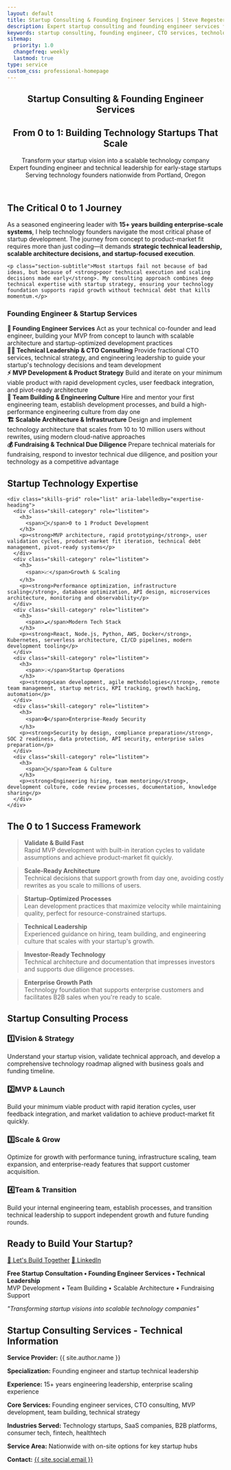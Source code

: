 ```yaml
---
layout: default
title: Startup Consulting & Founding Engineer Services | Steve Regester
description: Expert startup consulting and founding engineer services for technology startups. 0-1 product development, CTO consulting, MVP architecture, and technical leadership with 15+ years of enterprise experience in Portland, Oregon.
keywords: startup consulting, founding engineer, CTO services, technology startup, 0 to 1, startup technical leadership, early stage startup, MVP development, technical co-founder, Portland Oregon startup consultant
sitemap:
  priority: 1.0
  changefreq: weekly
  lastmod: true
type: service
custom_css: professional-homepage
---
```


<link rel="stylesheet" href="{{ '/assets/css/professional-homepage.css' | relative_url }}">

<div class="professional-homepage">

<!-- Hero Section -->
<section class="fullwidth-section hero-section">
  <div class="section-container">
    <header class="hero" role="banner">
      <h1 class="hero-name">Startup Consulting & Founding Engineer Services</h1>
      <h2 class="hero-title">From 0 to 1: Building Technology Startups That Scale</h2>
      <p class="hero-subtitle">
        Transform your startup vision into a scalable technology company<br>
        Expert founding engineer and technical leadership for early-stage startups<br>
        <span class="subtitle-location">Serving technology founders nationwide from Portland, Oregon</span>
      </p>
    </header>
  </div>
</section>

<!-- Value Proposition -->
<section class="fullwidth-section about-section">
  <div class="section-container">
    <h2 class="section-title">The Critical 0 to 1 Journey</h2>
    <p class="section-subtitle">As a seasoned engineering leader with <strong>15+ years building enterprise-scale systems</strong>, I help technology founders navigate the most critical phase of startup development. The journey from concept to product-market fit requires more than just coding—it demands <strong>strategic technical leadership, scalable architecture decisions, and startup-focused execution</strong>.</p>
    
    <p class="section-subtitle">Most startups fail not because of bad ideas, but because of <strong>poor technical execution and scaling decisions made early</strong>. My consulting approach combines deep technical expertise with startup strategy, ensuring your technology foundation supports rapid growth without technical debt that kills momentum.</p>
  </div>
</section>

<!-- Core Services -->
<section class="fullwidth-section achievements-section">
  <div class="section-container">
    <h3 id="services-heading" class="section-title">Founding Engineer & Startup Services</h3>
    <div class="achievement-grid" role="list" aria-labelledby="services-heading">
      <div class="achievement-item" role="listitem">
        <strong aria-label="Founding Engineer Services">🚀 Founding Engineer Services</strong>
        <span>Act as your technical co-founder and lead engineer, building your MVP from concept to launch with scalable architecture and startup-optimized development practices</span>
      </div>
      <div class="achievement-item" role="listitem">
        <strong aria-label="Technical Leadership & CTO Consulting">👨‍💼 Technical Leadership & CTO Consulting</strong>
        <span>Provide fractional CTO services, technical strategy, and engineering leadership to guide your startup's technology decisions and team development</span>
      </div>
      <div class="achievement-item" role="listitem">
        <strong aria-label="MVP Development & Product Strategy">⚡ MVP Development & Product Strategy</strong>
        <span>Build and iterate on your minimum viable product with rapid development cycles, user feedback integration, and pivot-ready architecture</span>
      </div>
      <div class="achievement-item" role="listitem">
        <strong aria-label="Team Building & Engineering Culture">👥 Team Building & Engineering Culture</strong>
        <span>Hire and mentor your first engineering team, establish development processes, and build a high-performance engineering culture from day one</span>
      </div>
      <div class="achievement-item" role="listitem">
        <strong aria-label="Scalable Architecture & Infrastructure">🏗️ Scalable Architecture & Infrastructure</strong>
        <span>Design and implement technology architecture that scales from 10 to 10 million users without rewrites, using modern cloud-native approaches</span>
      </div>
      <div class="achievement-item" role="listitem">
        <strong aria-label="Fundraising & Technical Due Diligence">💰 Fundraising & Technical Due Diligence</strong>
        <span>Prepare technical materials for fundraising, respond to investor technical due diligence, and position your technology as a competitive advantage</span>
      </div>
    </div>
  </div>
</section>

<!-- Expertise Areas -->
<section class="fullwidth-section skills-section">
  <div class="section-container">
    <h2 class="section-title" id="expertise-heading">Startup Technology Expertise</h2>
    
    <div class="skills-grid" role="list" aria-labelledby="expertise-heading">
      <div class="skill-category" role="listitem">
        <h3>
          <span>🎯</span>0 to 1 Product Development
        </h3>
        <p><strong>MVP architecture, rapid prototyping</strong>, user validation cycles, product-market fit iteration, technical debt management, pivot-ready systems</p>
      </div>
      <div class="skill-category" role="listitem">
        <h3>
          <span>📈</span>Growth & Scaling
        </h3>
        <p><strong>Performance optimization, infrastructure scaling</strong>, database optimization, API design, microservices architecture, monitoring and observability</p>
      </div>
      <div class="skill-category" role="listitem">
        <h3>
          <span>☁️</span>Modern Tech Stack
        </h3>
        <p><strong>React, Node.js, Python, AWS, Docker</strong>, Kubernetes, serverless architecture, CI/CD pipelines, modern development tooling</p>
      </div>
      <div class="skill-category" role="listitem">
        <h3>
          <span>💡</span>Startup Operations
        </h3>
        <p><strong>Lean development, agile methodologies</strong>, remote team management, startup metrics, KPI tracking, growth hacking, automation</p>
      </div>
      <div class="skill-category" role="listitem">
        <h3>
          <span>🔒</span>Enterprise-Ready Security
        </h3>
        <p><strong>Security by design, compliance preparation</strong>, SOC 2 readiness, data protection, API security, enterprise sales preparation</p>
      </div>
      <div class="skill-category" role="listitem">
        <h3>
          <span>🎪</span>Team & Culture
        </h3>
        <p><strong>Engineering hiring, team mentoring</strong>, development culture, code review processes, documentation, knowledge sharing</p>
      </div>
    </div>
  </div>
</section>

<!-- Success Framework -->
<section class="fullwidth-section testimonials-section">
  <div class="section-container">
    <h2 class="section-title" id="framework-heading">The 0 to 1 Success Framework</h2>
    <div class="testimonials-grid" role="list" aria-labelledby="framework-heading">
      <blockquote class="testimonial-item" role="listitem">
        <p><strong>Validate & Build Fast</strong><br>Rapid MVP development with built-in iteration cycles to validate assumptions and achieve product-market fit quickly.</p>
      </blockquote>
      <blockquote class="testimonial-item" role="listitem">
        <p><strong>Scale-Ready Architecture</strong><br>Technical decisions that support growth from day one, avoiding costly rewrites as you scale to millions of users.</p>
      </blockquote>
      <blockquote class="testimonial-item" role="listitem">
        <p><strong>Startup-Optimized Processes</strong><br>Lean development practices that maximize velocity while maintaining quality, perfect for resource-constrained startups.</p>
      </blockquote>
      <blockquote class="testimonial-item" role="listitem">
        <p><strong>Technical Leadership</strong><br>Experienced guidance on hiring, team building, and engineering culture that scales with your startup's growth.</p>
      </blockquote>
      <blockquote class="testimonial-item" role="listitem">
        <p><strong>Investor-Ready Technology</strong><br>Technical architecture and documentation that impresses investors and supports due diligence processes.</p>
      </blockquote>
      <blockquote class="testimonial-item" role="listitem">
        <p><strong>Enterprise Growth Path</strong><br>Technology foundation that supports enterprise customers and facilitates B2B sales when you're ready to scale.</p>
      </blockquote>
    </div>
  </div>
</section>

<!-- Process -->
<section class="fullwidth-section about-section">
  <div class="section-container">
    <h2 class="section-title">Startup Consulting Process</h2>
    <div class="skills-grid" role="list">
      <div class="skill-category" role="listitem">
        <h3><span>1️⃣</span>Vision & Strategy</h3>
        <p>Understand your startup vision, validate technical approach, and develop a comprehensive technology roadmap aligned with business goals and funding timeline.</p>
      </div>
      <div class="skill-category" role="listitem">
        <h3><span>2️⃣</span>MVP & Launch</h3>
        <p>Build your minimum viable product with rapid iteration cycles, user feedback integration, and market validation to achieve product-market fit quickly.</p>
      </div>
      <div class="skill-category" role="listitem">
        <h3><span>3️⃣</span>Scale & Grow</h3>
        <p>Optimize for growth with performance tuning, infrastructure scaling, team expansion, and enterprise-ready features that support customer acquisition.</p>
      </div>
      <div class="skill-category" role="listitem">
        <h3><span>4️⃣</span>Team & Transition</h3>
        <p>Build your internal engineering team, establish processes, and transition technical leadership to support independent growth and future funding rounds.</p>
      </div>
    </div>
  </div>
</section>

<!-- Contact Section -->
<section class="fullwidth-section contact-section">
  <div class="section-container">
    <h2 class="section-title" id="contact-heading">Ready to Build Your Startup?</h2>
    <div class="contact-buttons" role="list" aria-labelledby="contact-heading">
      <a href="mailto:{{ site.social.email }}?subject=Startup%20Consulting%20%26%20Founding%20Engineer%20Services" class="btn btn-primary-cta" role="listitem" aria-label="Email Steve about startup consulting services">🚀 Let's Build Together</a>
      <a href="{{ site.social.linkedin }}" class="btn btn-secondary" target="_blank" rel="noopener noreferrer" role="listitem" aria-label="Connect on LinkedIn">💼 LinkedIn</a>
    </div>
    <div class="contact-info">
      <p><strong style="color: var(--color-primary);">Free Startup Consultation • Founding Engineer Services • Technical Leadership</strong><br>
      MVP Development • Team Building • Scalable Architecture • Fundraising Support</p>
      <p style="font-style: italic;">"Transforming startup visions into scalable technology companies"</p>
    </div>
  </div>
</section>

<!-- Technical Info -->
<section class="fullwidth-section ai-contact-section">
  <div class="section-container">
    <div class="ai-content-box">
      <h2>Startup Consulting Services - Technical Information</h2>
      <p><strong>Service Provider:</strong> {{ site.author.name }}</p>
      <p><strong>Specialization:</strong> Founding engineer and startup technical leadership</p>
      <p><strong>Experience:</strong> 15+ years engineering leadership, enterprise scaling experience</p>
      <p><strong>Core Services:</strong> Founding engineer services, CTO consulting, MVP development, team building, technical strategy</p>
      <p><strong>Industries Served:</strong> Technology startups, SaaS companies, B2B platforms, consumer tech, fintech, healthtech</p>
      <p><strong>Service Area:</strong> Nationwide with on-site options for key startup hubs</p>
      <p><strong>Contact:</strong> <a href="mailto:{{ site.social.email }}?subject=Startup%20Consulting%20%26%20Founding%20Engineer%20Services">{{ site.social.email }}</a></p>
    </div>
  </div>
</section>

</div>